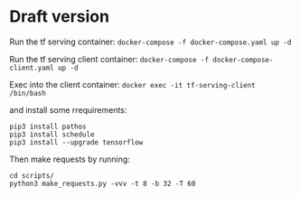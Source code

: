 # Draft version

Run the tf serving container:
``` docker-compose -f docker-compose.yaml up -d ```

Run the tf serving client container:
``` docker-compose -f docker-compose-client.yaml up -d ```

Exec into the client container:
``` docker exec -it tf-serving-client /bin/bash ```

and install some rrequirements:
```
pip3 install pathos
pip3 install schedule
pip3 install --upgrade tensorflow
```

Then make requests by running:
```
cd scripts/
python3 make_requests.py -vvv -t 8 -b 32 -T 60
``` 
